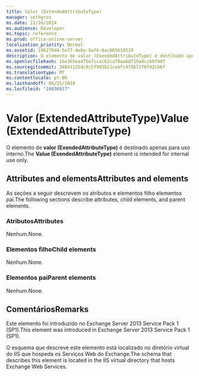 ```yaml
---
title: Valor (ExtendedAttributeType)
manager: sethgros
ms.date: 11/16/2014
ms.audience: Developer
ms.topic: reference
ms.prod: office-online-server
localization_priority: Normal
ms.assetid: 196278d4-5e77-4e0a-8af6-8ac065610510
description: O elemento de valor (ExendedAttributeType) é destinado apenas para uso interno.
ms.openlocfilehash: 1be165ea476e7ccac62ca70aabd710a4cc60f40f
ms.sourcegitcommit: 34041125dc8c5f993b21cebfc4f8b72f0fd2cb6f
ms.translationtype: MT
ms.contentlocale: pt-BR
ms.lasthandoff: 06/25/2018
ms.locfileid: "19838017"
---
```

# <a name="value-extendedattributetype"></a><span data-ttu-id="3c5ec-103">Valor (ExtendedAttributeType)</span><span class="sxs-lookup"><span data-stu-id="3c5ec-103">Value (ExtendedAttributeType)</span></span>

<span data-ttu-id="3c5ec-104">O elemento de **valor (ExendedAttributeType)** é destinado apenas para uso interno.</span><span class="sxs-lookup"><span data-stu-id="3c5ec-104">The **Value (ExendedAttributeType)** element is intended for internal use only.</span></span> 

## <a name="attributes-and-elements"></a><span data-ttu-id="3c5ec-105">Attributes and elements</span><span class="sxs-lookup"><span data-stu-id="3c5ec-105">Attributes and elements</span></span>

<span data-ttu-id="3c5ec-106">As seções a seguir descrevem os atributos e elementos filho elementos pai.</span><span class="sxs-lookup"><span data-stu-id="3c5ec-106">The following sections describe attributes, child elements, and parent elements.</span></span>
  
### <a name="attributes"></a><span data-ttu-id="3c5ec-107">Atributos</span><span class="sxs-lookup"><span data-stu-id="3c5ec-107">Attributes</span></span>

<span data-ttu-id="3c5ec-108">Nenhum.</span><span class="sxs-lookup"><span data-stu-id="3c5ec-108">None.</span></span>
  
### <a name="child-elements"></a><span data-ttu-id="3c5ec-109">Elementos filho</span><span class="sxs-lookup"><span data-stu-id="3c5ec-109">Child elements</span></span>

<span data-ttu-id="3c5ec-110">Nenhum.</span><span class="sxs-lookup"><span data-stu-id="3c5ec-110">None.</span></span>
  
### <a name="parent-elements"></a><span data-ttu-id="3c5ec-111">Elementos pai</span><span class="sxs-lookup"><span data-stu-id="3c5ec-111">Parent elements</span></span>

<span data-ttu-id="3c5ec-112">Nenhum.</span><span class="sxs-lookup"><span data-stu-id="3c5ec-112">None.</span></span>
  
## <a name="remarks"></a><span data-ttu-id="3c5ec-113">Comentários</span><span class="sxs-lookup"><span data-stu-id="3c5ec-113">Remarks</span></span>

<span data-ttu-id="3c5ec-114">Este elemento foi introduzido no Exchange Server 2013 Service Pack 1 (SP1).</span><span class="sxs-lookup"><span data-stu-id="3c5ec-114">This element was introduced in Exchange Server 2013 Service Pack 1 (SP1).</span></span>
  
<span data-ttu-id="3c5ec-115">O esquema que descreve este elemento está localizado no diretório virtual do IIS que hospeda os Serviços Web do Exchange.</span><span class="sxs-lookup"><span data-stu-id="3c5ec-115">The schema that describes this element is located in the IIS virtual directory that hosts Exchange Web Services.</span></span>
  

